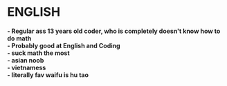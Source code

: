 # ENGLISH

**- Regular ass 13 years old coder, who is completely doesn't know how to do math** <br>
**- Probably good at English and Coding** <br>
**- suck math the most** <br>
**- asian noob** <br>
**- vietnamess** <br>
**- literally fav waifu is hu tao** <br>
